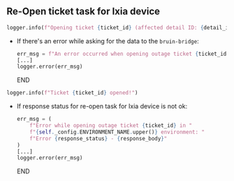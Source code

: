 ## Re-Open ticket task for Ixia device

```python
logger.info(f"Opening ticket {ticket_id} (affected detail ID: {detail_id})...")
```

* If there's an error while asking for the data to the `bruin-bridge`:
  ```python
  err_msg = f"An error occurred when opening outage ticket {ticket_id} -> {e}" 
  [...]
  logger.error(err_msg)
  ```
  END

```python
logger.info(f"Ticket {ticket_id} opened!")
```

* If response status for re-open task for Ixia device is not ok:
  ```python
  err_msg = (
      f"Error while opening outage ticket {ticket_id} in "
      f"{self._config.ENVIRONMENT_NAME.upper()} environment: "
      f"Error {response_status} - {response_body}"
  )
  [...]
  logger.error(err_msg)
  ```
  END